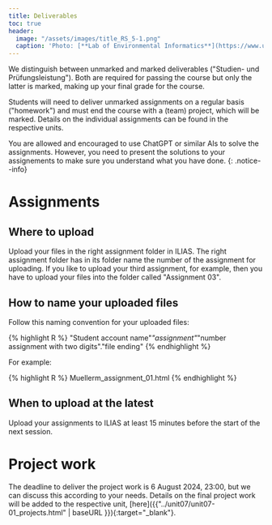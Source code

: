 ```yaml
---
title: Deliverables
toc: true
header:
  image: "/assets/images/title_RS_5-1.png"
  caption: 'Photo: [**Lab of Environmental Informatics**](https://www.uni-marburg.de/en/fb19/disciplines/physisch/environmentalinformatics){:target="_blank"}'
---
```


We distinguish between unmarked and marked deliverables ("Studien- und Prüfungsleistung"). 
Both are required for passing the course but only the latter is marked, making up your final grade for the course.

Students will need to deliver unmarked assignments on a regular basis ("homework") and must end the course with a (team) project, which will be marked.
Details on the individual assignments can be found in the respective units.

You are allowed and encouraged to use ChatGPT or similar AIs to solve the assignments. 
However, you need to present the solutions to your assignements to make sure you understand what you have done.
{: .notice--info}


# Assignments

## Where to upload
Upload your files in the right assignment folder in ILIAS. The right assignment folder has in its folder name the number of the assignment for uploading.
If you like to upload your third assignment, for example, then you have to upload your files into the folder called "Assignment 03".

## How to name your uploaded files

Follow this naming convention for your uploaded files: 

{% highlight R %}
"Student account name"_"assignment"_"number assignment with two digits"."file ending"
{% endhighlight %}

For example:

{% highlight R %}
Muellerm_assignment_01.html
{% endhighlight %}


## When to upload at the latest
Upload your assignments to ILIAS at least 15 minutes before the start of the next session.


# Project work

The deadline to deliver the project work is 6 August 2024, 23:00, but we can discuss this according to your needs.
Details on the final project work will be added to the respective unit, [here]({{"../unit07/unit07-01_projects.html" | baseURL }}){:target="_blank"}.



